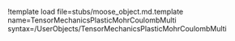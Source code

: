 !template load file=stubs/moose_object.md.template name=TensorMechanicsPlasticMohrCoulombMulti syntax=/UserObjects/TensorMechanicsPlasticMohrCoulombMulti